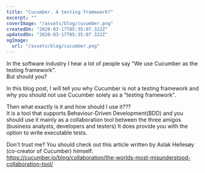 ```yaml
---
title: "Cucumber. A testing framework?"
excerpt: ""
coverImage: "/assets/blog/cucumber.png"
createdOn: "2020-03-17T05:35:07.322Z"
updatedOn: "2020-03-17T05:35:07.322Z"
ogImage:
  url: "/assets/blog/cucumber.png"
---
```


In the software industry I hear a lot of people say "We use Cucumber as the testing framework".   
But should you?

In this blog post, I will tell you why Cucumber is not a testing framework and why you should not use Cucumber solely as a "testing framework".

Then what exactly is it and how should I use it???    
It is a tool that supports Behaviour-Driven Development(BDD) and you should use it mainly as a collaboration tool between the three amigos (business analysts, developers and testers) It does provide you with the option to write executable tests.


Don't trust me? You should check out this article written by Aslak Hellesøy (co-creator of Cucumber) himself:
https://cucumber.io/blog/collaboration/the-worlds-most-misunderstood-collaboration-tool/

